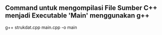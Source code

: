 ## Command untuk mengompilasi File Sumber C++ menjadi Executable 'Main' menggunakan g++

g++ strukdat.cpp main.cpp -o main
